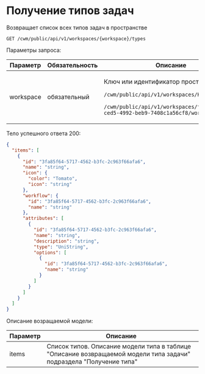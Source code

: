 # Получение типов задач

Возвращает список всех типов задач в пространстве

`GET /cwm/public/api/v1/workspaces/{workspace}/types`

Параметры запроса:

| Параметр  | Обязательность | Описание                                                                                                                                                                                                  |
| --------- | -------------- | --------------------------------------------------------------------------------------------------------------------------------------------------------------------------------------------------------- |
| workspace | обязательный   | <p>Ключ или идентификатор пространства</p><p><code>/cwm/public/api/v1/workspaces/KEY/workitems</code></p><p><code>/cwm/public/api/v1/workspaces/f5ce1753-ced5-4992-beb9-7408c1a56cf8/workitems</code></p> |

Тело успешного ответа 200:

```json
{
  "items": [
    {
      "id": "3fa85f64-5717-4562-b3fc-2c963f66afa6",
      "name": "string",
      "icon": {
        "color": "Tomato",
        "icon": "string"
      },
      "workflow": {
        "id": "3fa85f64-5717-4562-b3fc-2c963f66afa6",
        "name": "string"
      },
      "attributes": [
        {
          "id": "3fa85f64-5717-4562-b3fc-2c963f66afa6",
          "name": "string",
          "description": "string",
          "type": "UniString",
          "options": [
            {
              "id": "3fa85f64-5717-4562-b3fc-2c963f66afa6",
              "name": "string"
            }
          ]
        }
      ]
    }
  ]
}
```

Описание возращаемой модели:

| Параметр | Описание                                                                                                            |
| -------- | ------------------------------------------------------------------------------------------------------------------- |
| items    | Список типов. Описание модели типа в таблице "Описание возвращаемой модели типа задачи" подраздела "Получение типа" |
